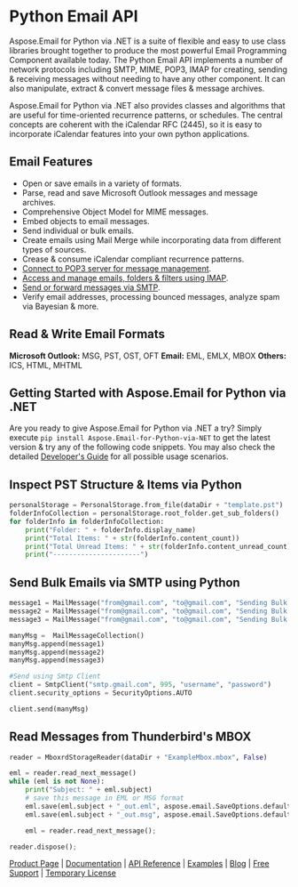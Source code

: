 # Python Email API

Aspose.Email for Python via .NET is a suite of flexible and easy to use class libraries brought together to produce the most powerful Email Programming Component available today. The Python Email API implements a number of network protocols including SMTP, MIME, POP3, IMAP for creating, sending & receiving messages without needing to have any other component. It can also manipulate, extract & convert message files & message archives.

Aspose.Email for Python via .NET also provides classes and algorithms that are useful for time-oriented recurrence patterns, or schedules. The central concepts are coherent with the iCalendar RFC (2445), so it is easy to incorporate iCalendar features into your own python applications.

## Email Features

- Open or save emails in a variety of formats.
- Parse, read and save Microsoft Outlook messages and message archives.
- Comprehensive Object Model for MIME messages.
- Embed objects to email messages.
- Send individual or bulk emails.
- Create emails using Mail Merge while incorporating data from different types of sources.
- Crease & consume iCalendar compliant recurrence patterns.
- [Connect to POP3 server for message management](https://docs.aspose.com/display/emailpythonnet/Connect+to+POP3+Server).
- [Access and manage emails, folders & filters using IMAP](https://docs.aspose.com/display/emailpythonnet/Connecting+to+IMAP+Server).
- [Send or forward messages via SMTP](https://docs.aspose.com/display/emailpythonnet/Sending+and+Forwarding+Messages).
- Verify email addresses, processing bounced messages, analyze spam via Bayesian & more.


## Read & Write Email Formats

**Microsoft Outlook:** MSG, PST, OST, OFT
**Email:** EML, EMLX, MBOX
**Others:** ICS, HTML, MHTML

## Getting Started with Aspose.Email for Python via .NET

Are you ready to give Aspose.Email for Python via .NET a try? Simply execute `pip install Aspose.Email-for-Python-via-NET` to get the latest version & try any of the following code snippets. You may also check the detailed [Developer's Guide](https://docs.aspose.com/display/emailpythonnet/Developer+Guide) for all possible usage scenarios.

## Inspect PST Structure & Items via Python

```python
personalStorage = PersonalStorage.from_file(dataDir + "template.pst")
folderInfoCollection = personalStorage.root_folder.get_sub_folders()
for folderInfo in folderInfoCollection:
	print("Folder: " + folderInfo.display_name)
	print("Total Items: " + str(folderInfo.content_count))
	print("Total Unread Items: " + str(folderInfo.content_unread_count))
	print("----------------------")
```

## Send Bulk Emails via SMTP using Python

```python
message1 = MailMessage("from@gmail.com", "to@gmail.com", "Sending Bulk Emails using Aspose.Email", "message1, how are you?")
message2 = MailMessage("from@gmail.com", "to@gmail.com", "Sending Bulk Emails using Aspose.Email", "message2, how are you?")
message3 = MailMessage("from@gmail.com", "to@gmail.com", "Sending Bulk Emails using Aspose.Email", "message3, how are you?")

manyMsg =  MailMessageCollection()
manyMsg.append(message1)
manyMsg.append(message2)
manyMsg.append(message3)

#Send using Smtp Client
client = SmtpClient("smtp.gmail.com", 995, "username", "password")
client.security_options = SecurityOptions.AUTO

client.send(manyMsg)
```

## Read Messages from Thunderbird's MBOX

```python
reader = MboxrdStorageReader(dataDir + "ExampleMbox.mbox", False)

eml = reader.read_next_message()
while (eml is not None):
    print("Subject: " + eml.subject)
    # save this message in EML or MSG format
    eml.save(eml.subject + "_out.eml", aspose.email.SaveOptions.default_eml)
    eml.save(eml.subject + "_out.msg", aspose.email.SaveOptions.default_msg_unicode)

    eml = reader.read_next_message();

reader.dispose();
```

[Product Page](https://products.aspose.com/email/python-net) | [Documentation](https://docs.aspose.com/display/emailpythonnet/Home) | [API Reference](https://apireference.aspose.com/net/email) | [Examples](https://github.com/aspose-email/aspose-email-python-dotnet) | [Blog](https://blog.aspose.com/category/email/) | [Free Support](https://forum.aspose.com/c/email) | [Temporary License](https://purchase.aspose.com/temporary-license)
